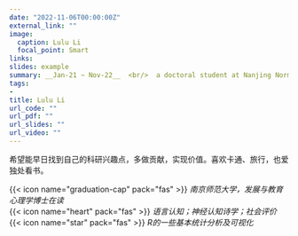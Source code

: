 ```yaml
---
date: "2022-11-06T00:00:00Z"
external_link: ""
image:
  caption: Lulu Li
  focal_point: Smart
links:
slides: example
summary: __Jan-21 ~ Nov-22__  <br/>  a doctoral student at Nanjing Normal University
tags:
- 
title: Lulu Li
url_code: ""
url_pdf: ""
url_slides: ""
url_video: ""
---
```

希望能早日找到自己的科研兴趣点，多做贡献，实现价值。喜欢卡通、旅行，也爱独处看书。

{{< icon name="graduation-cap" pack="fas" >}} _南京师范大学，发展与教育心理学博士在读_  
{{< icon name="heart" pack="fas" >}} _语言认知；神经认知诗学；社会评价_  
{{< icon name="star" pack="fas" >}} _R的一些基本统计分析及可视化_  

